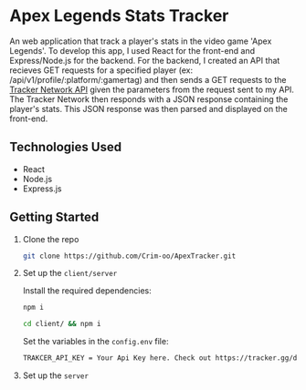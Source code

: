 # Apex Legends Stats Tracker
An web application that track a player's stats in the video game 'Apex Legends'. To develop this app, I used React for the front-end and Express/Node.js for the backend. For the backend, I created an API that recieves GET requests for a specified player (ex: /api/v1/profile/:platform/:gamertag) and then sends a GET requests to the [Tracker Network API](https://tracker.gg/developers) given the parameters from the request sent to my API. The Tracker Network then responds with a JSON response containing the player's stats. This JSON response was then parsed and displayed on the front-end.

## Technologies Used
- React
- Node.js
- Express.js

## Getting Started

1. Clone the repo

    ```bash
    git clone https://github.com/Crim-oo/ApexTracker.git
    ```

2. Set up the `client/server`

    Install the required dependencies:

    ```bash
    npm i 
    ```
     ```bash
    cd client/ && npm i 
    ```
    
    Set the variables in the `config.env` file:

    ```bash
    TRAKCER_API_KEY = Your Api Key here. Check out https://tracker.gg/developers for more informations.
    ```
    
3. Set up the `server`

